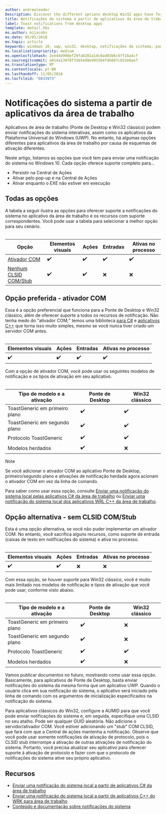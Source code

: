 ```yaml
---
author: andrewleader
Description: Discover the different options desktop Win32 apps have for sending toast notifications
title: Notificações do sistema a partir de aplicativos da área de trabalho
label: Toast notifications from desktop apps
template: detail.hbs
ms.author: mijacobs
ms.date: 05/01/2018
ms.topic: article
keywords: windows 10, uwp, win32, desktop, notificações do sistema, ponte de desktop, opções para enviar notificações do sistema, servidor com, ativador com, com, com falso, sem com, não com, enviar notificação do sistema
ms.localizationpriority: medium
ms.openlocfilehash: 2ee44d990ef29fa8281a14c8ad03b6c6ff16a4cf
ms.sourcegitcommit: e814a13978f33654d8e995584f4b047cb53e0aef
ms.translationtype: MT
ms.contentlocale: pt-BR
ms.lasthandoff: 11/05/2018
ms.locfileid: "6033973"
---
```

# <a name="toast-notifications-from-desktop-apps"></a>Notificações do sistema a partir de aplicativos da área de trabalho

Aplicativos de área de trabalho (Ponte de Desktop e Win32 clássico) podem enviar notificações do sistema interativas, assim como os aplicativos da Plataforma Universal do Windows (UWP). No entanto, há algumas opções diferentes para aplicativos da área de trabalho por causa de esquemas de ativação diferentes.

Neste artigo, listamos as opções que você tem para enviar uma notificação do sistema no Windows 10. Cada opção oferece suporte completo para...

* Persistir na Central de Ações
* Ativar pelo pop-up e na Central de Ações
* Ativar enquanto o EXE não estiver em execução

## <a name="all-options"></a>Todas as opções

A tabela a seguir ilustra as opções para oferecer suporte a notificações do sistema no aplicativo da área de trabalho e os recursos com suporte correspondentes. Você pode usar a tabela para selecionar a melhor opção para seu cenário.<br/><br/>

| Opção | Elementos visuais | Ações | Entradas | Ativas no processo |
| -- | -- | -- | -- | -- |
| [Ativador COM](#preferred-option---com-activator) | ✔️ | ✔️ | ✔️ | ✔️ |
| [Nenhum CLSID COM/Stub](#alternative-option---no-com--stub-clsid) | ✔️ | ✔️ | ❌ | ❌ |


## <a name="preferred-option---com-activator"></a>Opção preferida - ativador COM

Essa é a opção preferencial que funciona para a Ponte de Desktop e Win32 clássico, além de oferecer suporte a todos os recursos de notificação. Não tenha medo do "ativador COM;" temos uma biblioteca [para C#](send-local-toast-desktop.md) e [aplicativos C++](send-local-toast-desktop-cpp-wrl.md) que torna isso muito simples, mesmo se você nunca tiver criado um servidor COM antes.<br/><br/>

| Elementos visuais | Ações | Entradas | Ativas no processo |
| -- | -- | -- | -- |
| ✔️ | ✔️ | ✔️ | ✔️ |

Com a opção de ativador COM, você pode usar os seguintes modelos de notificação e os tipos de ativação em seu aplicativo.<br/><br/>

| Tipo de modelo e a ativação | Ponte de Desktop | Win32 clássico |
| -- | -- | -- |
| ToastGeneric em primeiro plano | ✔️ | ✔️ |
| ToastGeneric em segundo plano | ✔️ | ✔️ |
| Protocolo ToastGeneric | ✔️ | ✔️ |
| Modelos herdados | ✔️ | ❌ |

> [!NOTE]
> Se você adicionar o ativador COM ao aplicativo Ponte de Desktop, primeiro/segundo plano e ativações de notificação herdada agora acionam o ativador COM em vez da linha de comando.

Para saber como usar essa opção, consulte [Enviar uma notificação do sistema local pelas aplicativos C# da área de trabalho](send-local-toast-desktop.md) ou [Enviar uma notificação do sistema local dos aplicativos WRL C++ da área de trabalho](send-local-toast-desktop-cpp-wrl.md).


## <a name="alternative-option---no-com--stub-clsid"></a>Opção alternativa - sem CLSID COM/Stub

Esta é uma opção alternativa, se você não puder implementar um ativador COM. No entanto, você sacrifica alguns recursos, como suporte de entrada (caixas de texto em notificações do sistema) e ativa no processo.<br/><br/>

| Elementos visuais | Ações | Entradas | Ativas no processo |
| -- | -- | -- | -- |
| ✔️ | ✔️ | ❌ | ❌ |

Com essa opção, se houver suporte para Win32 clássico, você é muito mais limitado nos modelos de notificação e tipos de ativação que você pode usar, conforme visto abaixo.<br/><br/>

| Tipo de modelo e a ativação | Ponte de Desktop | Win32 clássico |
| -- | -- | -- |
| ToastGeneric em primeiro plano | ✔️ | ❌ |
| ToastGeneric em segundo plano | ✔️ | ❌ |
| Protocolo ToastGeneric | ✔️ | ✔️ |
| Modelos herdados | ✔️ | ❌ |

Vamos publicar documentos no futuro, mostrando como usar essa opção. Basicamente, para aplicativos de Ponte de Desktop, basta enviar notificações do sistema da mesma forma que um aplicativo UWP. Quando o usuário clica em sua notificação do sistema, o aplicativo será iniciado pela linha de comando com os argumentos de inicialização especificados na notificação do sistema.

Para aplicativos clássicos do Win32, configure a AUMID para que você pode enviar notificações do sistema e, em seguida, especifique uma CLSID no seu atalho. Pode ser qualquer GUID aleatória. Não adicione o servidor/ativador COM. Você estiver adicionando um "stub" COM CLSID, que fará com que a Central de ações mantenha a notificação. Observe que você pode usar somente notificações de ativação de protocolo, pois o CLSID stub interrompe a ativação de outras ativações de notificação do sistema. Portanto, você precisa atualizar seu aplicativo para oferecer suporte à ativação de protocolo e fazer com que o protocolo de notificações do sistema ative seu próprio aplicativo.


## <a name="resources"></a>Recursos

* [Enviar uma notificação do sistema local a partir de aplicativos C# da área de trabalho](send-local-toast-desktop.md)
* [Enviar uma notificação do sistema local a partir de aplicativos C++ do WRK para área de trabalho](send-local-toast-desktop-cpp-wrl.md)
* [Conteúdo e documentação sobre notificações do sistema](adaptive-interactive-toasts.md)